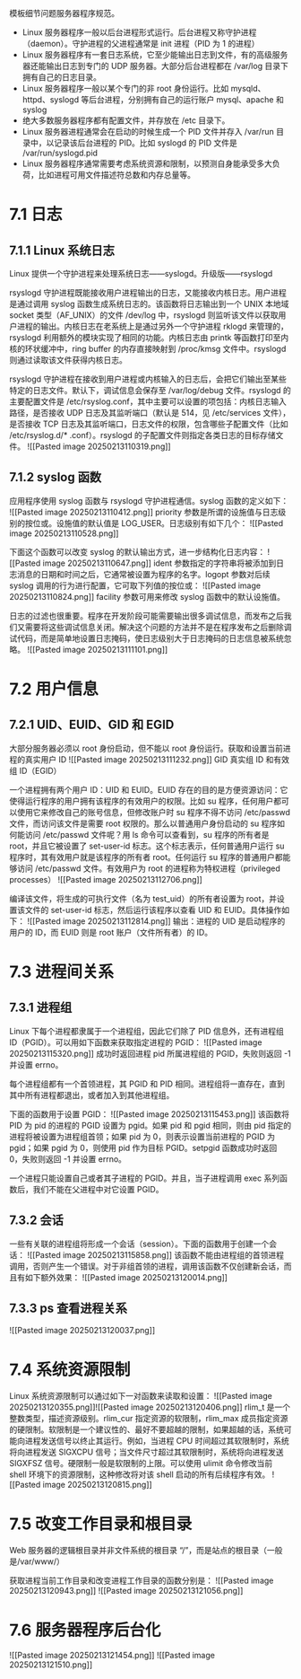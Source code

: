 模板细节问题服务器程序规范。
- Linux 服务器程序一般以后台进程形式运行。后台进程又称守护进程（daemon）。守护进程的父进程通常是 init 进程（PID 为 1 的进程）
- Linux 服务器程序有一套日志系统，它至少能输出日志到文件，有的高级服务器还能输出日志到专门的 UDP 服务器。大部分后台进程都在 /var/log 目录下拥有自己的日志目录。
- Linux 服务器程序一般以某个专门的非 root 身份运行。比如 mysqld、httpd、syslogd 等后台进程，分别拥有自己的运行账户 mysql、apache 和 syslog
- 绝大多数服务器程序都有配置文件，并存放在 /etc 目录下。
- Linux 服务器进程通常会在启动的时候生成一个 PID 文件并存入 /var/run 目录中，以记录该后台进程的 PID。比如 syslogd 的 PID 文件是 /var/run/syslogd.pid
- Linux 服务器程序通常需要考虑系统资源和限制，以预测自身能承受多大负荷，比如进程可用文件描述符总数和内存总量等。

# 7.1 日志
## 7.1.1 Linux 系统日志
Linux 提供一个守护进程来处理系统日志——syslogd。升级版——rsyslogd

rsyslogd 守护进程既能接收用户进程输出的日志，又能接收内核日志。用户进程是通过调用 syslog 函数生成系统日志的。该函数将日志输出到一个 UNIX 本地域 socket 类型（AF_UNIX）的文件 /dev/log 中，rsyslogd 则监听该文件以获取用户进程的输出。内核日志在老系统上是通过另外一个守护进程 rklogd 来管理的，rsyslogd 利用额外的模块实现了相同的功能。内核日志由 printk 等函数打印至内核的环状缓冲中，ring buffer 的内存直接映射到 /proc/kmsg 文件中。rsyslogd 则通过读取该文件获得内核日志。

rsyslogd 守护进程在接收到用户进程或内核输入的日志后，会把它们输出至某些特定的日志文件。默认下，调试信息会保存至 /var/log/debug 文件。rsyslogd 的主要配置文件是 /etc/rsyslog.conf，其中主要可以设置的项包括：内核日志输入路径，是否接收 UDP 日志及其监听端口（默认是 514，见 /etc/services 文件），是否接收 TCP 日志及其监听端口，日志文件的权限，包含哪些子配置文件（比如 /etc/rsyslog.d/* .conf）。rsyslogd 的子配置文件则指定各类日志的目标存储文件。
![[Pasted image 20250213110319.png]]

## 7.1.2 syslog 函数
应用程序使用 syslog 函数与 rsyslogd 守护进程通信。syslog 函数的定义如下：
![[Pasted image 20250213110412.png]]
priority 参数是所谓的设施值与日志级别的按位或。设施值的默认值是 LOG_USER。日志级别有如下几个：
![[Pasted image 20250213110528.png]]

下面这个函数可以改变 syslog 的默认输出方式，进一步结构化日志内容：
![[Pasted image 20250213110647.png]]
ident 参数指定的字符串将被添加到日志消息的日期和时间之后，它通常被设置为程序的名字。logopt 参数对后续 syslog 调用的行为进行配置，它可取下列值的按位或：
![[Pasted image 20250213110824.png]]
facility 参数可用来修改 syslog 函数中的默认设施值。

日志的过滤也很重要。程序在开发阶段可能需要输出很多调试信息，而发布之后我们又需要将这些调试信息关闭。解决这个问题的方法并不是在程序发布之后删除调试代码，而是简单地设置日志掩码，使日志级别大于日志掩码的日志信息被系统忽略。
![[Pasted image 20250213111101.png]]

# 7.2 用户信息
## 7.2.1 UID、EUID、GID 和 EGID
大部分服务器必须以 root 身份启动，但不能以 root 身份运行。获取和设置当前进程的真实用户 ID
![[Pasted image 20250213111232.png]]
GID 真实组 ID 和有效组 ID（EGID）

一个进程拥有两个用户 ID：UID 和 EUID。EUID 存在的目的是方便资源访问：它使得运行程序的用户拥有该程序的有效用户的权限。比如 su 程序，任何用户都可以使用它来修改自己的账号信息，但修改账户时 su 程序不得不访问 /etc/passwd 文件，而访问该文件是需要 root 权限的。那么以普通用户身份启动的 su 程序如何能访问 /etc/passwd 文件呢？用 ls 命令可以查看到，su 程序的所有者是 root，并且它被设置了 set-user-id 标志。这个标志表示，任何普通用户运行 su 程序时，其有效用户就是该程序的所有者 root。任何运行 su 程序的普通用户都能够访问 /etc/passwd 文件。有效用户为 root 的进程称为特权进程（privileged processes）
![[Pasted image 20250213112706.png]]

编译该文件，将生成的可执行文件（名为 test_uid）的所有者设置为 root，并设置该文件的 set-user-id 标志，然后运行该程序以查看 UID 和 EUID。具体操作如下：
![[Pasted image 20250213112814.png]]
输出：进程的 UID 是启动程序的用户的 ID，而 EUID 则是 root 账户（文件所有者）的 ID。

# 7.3 进程间关系
## 7.3.1 进程组
Linux 下每个进程都隶属于一个进程组，因此它们除了 PID 信息外，还有进程组 ID（PGID）。可以用如下函数来获取指定进程的 PGID：
![[Pasted image 20250213115320.png]]
成功时返回进程 pid 所属进程组的 PGID，失败则返回 -1 并设置 errno。

每个进程组都有一个首领进程，其 PGID 和 PID 相同。进程组将一直存在，直到其中所有进程都退出，或者加入到其他进程组。

下面的函数用于设置 PGID：
![[Pasted image 20250213115453.png]]
该函数将 PID 为 pid 的进程的 PGID 设置为 pgid。如果 pid 和 pgid 相同，则由 pid 指定的进程将被设置为进程组首领；如果 pid 为 0，则表示设置当前进程的 PGID 为 pgid；如果 pgid 为 0，则使用 pid 作为目标 PGID。setpgid 函数成功时返回 0，失败则返回 -1 并设置 errno。

一个进程只能设置自己或者其子进程的 PGID。并且，当子进程调用 exec 系列函数后，我们不能在父进程中对它设置 PGID。

## 7.3.2 会话
一些有关联的进程组将形成一个会话（session）。下面的函数用于创建一个会话：
![[Pasted image 20250213115858.png]]
该函数不能由进程组的首领进程调用，否则产生一个错误。对于非组首领的进程，调用该函数不仅创建新会话，而且有如下额外效果：
![[Pasted image 20250213120014.png]]

## 7.3.3 ps 查看进程关系
![[Pasted image 20250213120037.png]]
# 7.4 系统资源限制
Linux 系统资源限制可以通过如下一对函数来读取和设置：
![[Pasted image 20250213120355.png]]![[Pasted image 20250213120406.png]]
rlim_t 是一个整数类型，描述资源级别。rlim_cur 指定资源的软限制，rlim_max 成员指定资源的硬限制。软限制是一个建议性的、最好不要超越的限制，如果超越的话，系统可能向进程发送信号以终止其运行。例如，当进程 CPU 时间超过其软限制时，系统将向进程发送 SIGXCPU 信号；当文件尺寸超过其软限制时，系统将向进程发送 SIGXFSZ 信号。硬限制一般是软限制的上限。可以使用 ulimit 命令修改当前 shell 环境下的资源限制，这种修改将对该 shell 启动的所有后续程序有效。
![[Pasted image 20250213120815.png]]

# 7.5 改变工作目录和根目录
Web 服务器的逻辑根目录并非文件系统的根目录 “/”，而是站点的根目录（一般是/var/www/）

获取进程当前工作目录和改变进程工作目录的函数分别是：
![[Pasted image 20250213120943.png]]
![[Pasted image 20250213121056.png]]

# 7.6 服务器程序后台化
![[Pasted image 20250213121454.png]]
![[Pasted image 20250213121510.png]]
